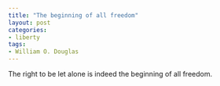 ```yaml
---
title: "The beginning of all freedom"
layout: post
categories:
- liberty
tags:
- William O. Douglas
---
```


The right to be let alone is indeed the beginning of all freedom.
